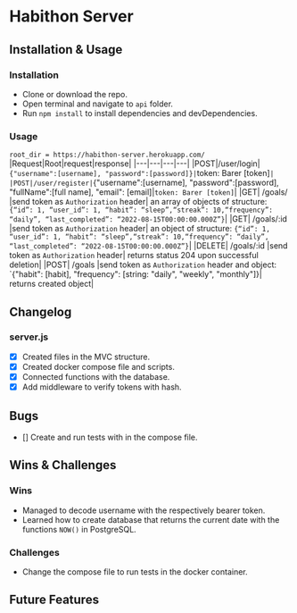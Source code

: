# Habithon Server

## Installation & Usage

### Installation

- Clone or download the repo.
- Open terminal and navigate to `api` folder.
- Run `npm install` to install dependencies and devDependencies.

### Usage
`root_dir = https://habithon-server.herokuapp.com/`
|Request|Root|request|response|
|---|---|---|---|
|POST|/user/login|`{"username":[username], "password":[password]}|`token: Barer [token]`|
|POST|/user/register|`{"username":[username], "password":[password], "fullName":[full name], "email": [email]|`token: Barer [token]`|
|GET| /goals/ |send token as `Authorization` header| an array of objects of structure: `{“id”: 1, “user_id”: 1, “habit”: “sleep”,“streak”: 10,“frequency”: “daily”, “last_completed”: “2022-08-15T00:00:00.000Z”}`|
|GET| /goals/:id |send token as `Authorization` header| an object of structure: `{“id”: 1, “user_id”: 1, “habit”: “sleep”,“streak”: 10,“frequency”: “daily”, “last_completed”: “2022-08-15T00:00:00.000Z”}`|
|DELETE| /goals/:id |send token as `Authorization` header| returns status 204 upon successful deletion|
|POST| /goals |send token as `Authorization` header and object: `{"habit": [habit], "frequency": [string: "daily", "weekly", "monthly"]}| returns created object|
## Changelog

### server.js

- [x] Created files in the MVC structure.
- [x] Created docker compose file and scripts.
- [x] Connected functions with the database.
- [x] Add middleware to verify tokens with hash.

## Bugs

- [] Create and run tests with in the compose file.

## Wins & Challenges

### Wins

- Managed to decode username with the respectively bearer token.
- Learned how to create database that returns the current date with the functions `NOW()` in PostgreSQL.

### Challenges

- Change the compose file to run tests in the docker container.

## Future Features
